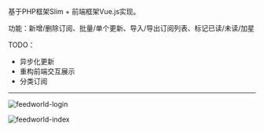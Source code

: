 基于PHP框架Slim + 前端框架Vue.js实现。

功能：新增/删除订阅、批量/单个更新、导入/导出订阅列表、标记已读/未读/加星

TODO：

- 异步化更新
- 重构前端交互展示
- 分类订阅

------

![feedworld-login](https://raw.github.com/youngsterxyf/feed-world/master/feedworld-login.png)

![feedworld-index](https://raw.github.com/youngsterxyf/feed-world/master/feedworld-index.png)
